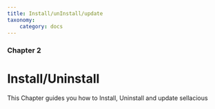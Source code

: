 ```yaml
---
title: Install/unInstall/update
taxonomy:
    category: docs
---
```


### Chapter 2

# Install/Uninstall

This Chapter guides you how to Install, Uninstall and update sellacious